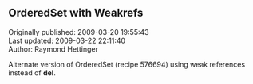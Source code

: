 ## OrderedSet with Weakrefs  
Originally published: 2009-03-20 19:55:43  
Last updated: 2009-03-22 22:11:40  
Author: Raymond Hettinger  
  
Alternate version of OrderedSet (recipe 576694) using weak references instead of __del__.